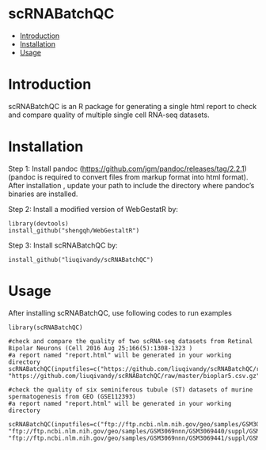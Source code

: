 scRNABatchQC
==========
* [Introduction](#introduction)
* [Installation](#installation)
* [Usage](#example)

<a name="introduction"/>

# Introduction

scRNABatchQC is an R package for generating a single html report to check and compare quality of multiple single cell RNA-seq datasets.

<a name="installation"/>

# Installation

Step 1:  Install pandoc (https://github.com/jgm/pandoc/releases/tag/2.2.1) (pandoc is required to convert files from markup format into html format). After installation , update your path to include the directory where pandoc’s binaries are installed. 

Step 2: Install a modified version of WebGestatR by:

	library(devtools)
	install_github("shengqh/WebGestaltR")

Step 3: Install scRNABatchQC by:

	install_github("liuqivandy/scRNABatchQC")
  
<a name="example"/>

# Usage

After installing scRNABatchQC, use following codes to run examples

	library(scRNABatchQC)
	
	#check and compare the quality of two scRNA-seq datasets from Retinal Bipolar Neurons (Cell 2016 Aug 25;166(5):1308-1323 ) 
	#a report named "report.html" will be generated in your working directory
	scRNABatchQC(inputfiles=c("https://github.com/liuqivandy/scRNABatchQC/raw/master/bioplar1.csv.gz", "https://github.com/liuqivandy/scRNABatchQC/raw/master/bioplar5.csv.gz"),organism="mmusculus")

	#check the quality of six seminiferous tubule (ST) datasets of murine spermatogenesis from GEO (GSE112393) 
	#a report named "report.html" will be generated in your working directory
        scRNABatchQC(inputfiles=c("ftp://ftp.ncbi.nlm.nih.gov/geo/samples/GSM3069nnn/GSM3069439/suppl/GSM3069439_ST1_DGE.txt.gz", "ftp://ftp.ncbi.nlm.nih.gov/geo/samples/GSM3069nnn/GSM3069440/suppl/GSM3069440_ST2_DGE.txt.gz", "ftp://ftp.ncbi.nlm.nih.gov/geo/samples/GSM3069nnn/GSM3069441/suppl/GSM3069441_ST3_DGE.txt.gz","ftp://ftp.ncbi.nlm.nih.gov/geo/samples/GSM3069nnn/GSM3069442/suppl/GSM3069442_ST4_DGE.txt.gz","ftp://ftp.ncbi.nlm.nih.gov/geo/samples/GSM3069nnn/GSM3069443/suppl/GSM3069443_ST5_DGE.txt.gz","ftp://ftp.ncbi.nlm.nih.gov/geo/samples/GSM3069nnn/GSM3069444/suppl/GSM3069444_ST6_DGE.txt.gz"),organism="mmusculus")

	

